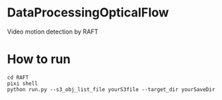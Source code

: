 # DataProcessingOpticalFlow
Video motion detection by RAFT

# How to run
```
cd RAFT
pixi shell
python run.py --s3_obj_list_file yourS3file --target_dir yourSaveDir
```
